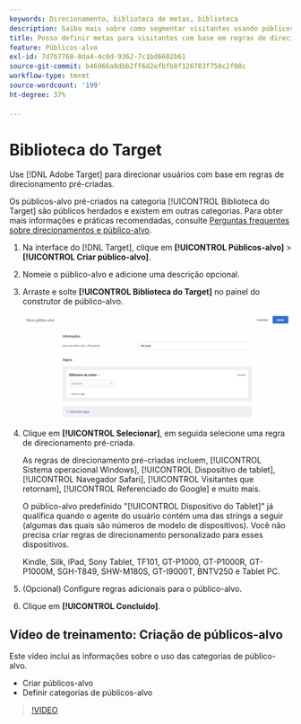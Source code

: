 ```yaml
---
keywords: Direcionamento, biblioteca de metas, biblioteca
description: Saiba mais sobre como segmentar visitantes usando públicos herdados pré-criados.
title: Posso definir metas para visitantes com base em regras de direcionamento pré-criadas?
feature: Públicos-alvo
exl-id: 7d7b7768-8da4-4c0d-9362-7c1bd6602b61
source-git-commit: b46966a8dbb2ff6d2efbfb8f126783f750c2f08c
workflow-type: tm+mt
source-wordcount: '199'
ht-degree: 37%

---
```


# Biblioteca do Target

Use [!DNL Adobe Target] para direcionar usuários com base em regras de direcionamento pré-criadas.

Os públicos-alvo pré-criados na categoria [!UICONTROL Biblioteca do Target] são públicos herdados e existem em outras categorias. Para obter mais informações e práticas recomendadas, consulte [Perguntas frequentes sobre direcionamentos e público-alvo](/help/c-target/c-troubleshooting-targets-and-audiences/troubleshooting-targets-and-audiences.md#concept_C4EE4B8F4840430CBD798D579A8F208D).

1. Na interface do [!DNL Target], clique em **[!UICONTROL Públicos-alvo]** > **[!UICONTROL Criar público-alvo]**.
1. Nomeie o público-alvo e adicione uma descrição opcional.
1. Arraste e solte **[!UICONTROL Biblioteca do Target]** no painel do construtor de público-alvo.

   ![Biblioteca do Target](assets/target_library.png)

1. Clique em **[!UICONTROL Selecionar]**, em seguida selecione uma regra de direcionamento pré-criada.

   As regras de direcionamento pré-criadas incluem, [!UICONTROL Sistema operacional Windows], [!UICONTROL Dispositivo de tablet], [!UICONTROL Navegador Safari], [!UICONTROL Visitantes que retornam], [!UICONTROL Referenciado do Google] e muito mais.

   O público-alvo predefinido &quot;[!UICONTROL Dispositivo do Tablet]&quot; já qualifica quando o agente do usuário contém uma das strings a seguir (algumas das quais são números de modelo de dispositivos). Você não precisa criar regras de direcionamento personalizado para esses dispositivos.

   Kindle, Silk, iPad, Sony Tablet, TF101, GT-P1000, GT-P1000R, GT-P1000M, SGH-T849, SHW-M180S, GT-I9000T, BNTV250 e Tablet PC.

1. (Opcional) Configure regras adicionais para o público-alvo.
1. Clique em **[!UICONTROL Concluído]**.

## Vídeo de treinamento: Criação de públicos-alvo

Este vídeo inclui as informações sobre o uso das categorias de público-alvo.

* Criar públicos-alvo
* Definir categorias de públicos-alvo

>[!VIDEO](https://video.tv.adobe.com/v/17392)
